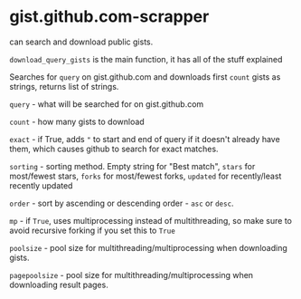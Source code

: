# gist.github.com-scrapper
can search and download public gists.

`download_query_gists` is the main function, it has all of the stuff explained


Searches for `query` on gist.github.com and downloads first `count` gists as strings, returns list of strings.
    
`query` - what will be searched for on gist.github.com
    
`count` - how many gists to download
    
`exact` - if True, adds `"` to start and end of query if it doesn't already have them, which causes github to search for exact matches.
    
`sorting` - sorting method. Empty string for "Best match", `stars` for most/fewest stars, `forks` for most/fewest forks, `updated` for recently/least recently updated
    
`order` - sort by ascending or descending order - `asc` or `desc`.
    
`mp` - if `True`, uses multiprocessing instead of multithreading, so make sure to avoid recursive forking if you set this to `True`
    
`poolsize` - pool size for multithreading/multiprocessing when downloading gists.
    
`pagepoolsize` - pool size for multithreading/multiprocessing when downloading result pages.

